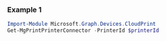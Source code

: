 ### Example 1
``` powershell
Import-Module Microsoft.Graph.Devices.CloudPrint
Get-MgPrintPrinterConnector -PrinterId $printerId
```
